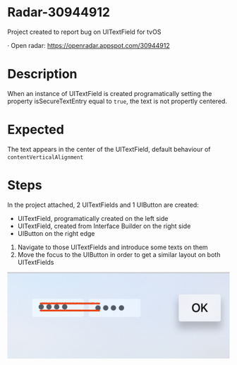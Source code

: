 # Radar-30944912

Project created to report bug on UITextField for tvOS

· Open radar: https://openradar.appspot.com/30944912

# Description
When an instance of UITextField is created programatically setting the property isSecureTextEntry equal to `true`, the text is not propertly centered.

# Expected 
The text appears in the center of the UITextField, default behaviour of `contentVerticalAlignment`

# Steps

In the project attached, 2 UITextFields and 1 UIButton are created:
- UITextField, programatically created on the left side
- UITextField, created from Interface Builder on the right side
- UIButton on the right edge

1. Navigate to those UITextFields and introduce some texts on them
2. Move the focus to the UIButton in order to get a similar layout on both UITextFields

![](preview.png)
